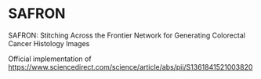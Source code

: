 # SAFRON
SAFRON: Stitching Across the Frontier Network for Generating Colorectal Cancer Histology Images

Official implementation of https://www.sciencedirect.com/science/article/abs/pii/S1361841521003820
